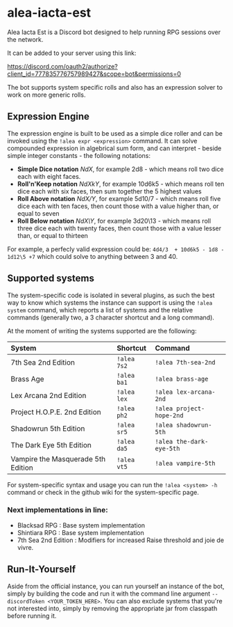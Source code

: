 # alea-iacta-est
Alea Iacta Est is a Discord bot designed to help running RPG sessions over the network.

It can be added to your server using this link:

https://discord.com/oauth2/authorize?client_id=777835776757989427&scope=bot&permissions=0

The bot supports system specific rolls and also has an expression solver to work on more generic rolls.
## Expression Engine
The expression engine is built to be used as a simple dice roller and can be invoked using the `!alea expr <expression>` command.
It can solve compounded expression in algebrical sum form, and can interpret - beside simple integer constants - the following notations:

- **Simple Dice notation** *NdX*, for example 2d8 - which means roll two dice each with eight faces.
- **Roll'n'Keep notation** *NdXkY*, for example 10d6k5 - which means roll ten dice each with six faces, then sum together the 5 highest values
- **Roll Above notation** *NdX/Y*, for example 5d10/7 - which means roll five dice each with ten faces, then count those with a value higher than, or equal to seven
- **Roll Below notation** *NdX\Y*, for example 3d20\13 - which means roll three dice each with twenty faces, then count those with a value lesser than, or equal to thirteen

For example, a perfecly valid expression could be: `4d4/3  + 10d6k5 - 1d8 - 1d12\5 +7` which could solve to anything between 3 and 40.

## Supported systems
The system-specific code is isolated in several plugins, as such the best way to know which systems the instance can support is using the `!alea system` command, which reports a list of systems and the relative commands (generally two, a 3 character shortcut and a long command).

At the moment of writing the systems supported are the following:

| System  | Shortcut  | Command  |
| :------------ | :------------ | :------------ |
| 7th Sea 2nd Edition  | `!alea 7s2`  | `!alea 7th-sea-2nd`  |
| Brass Age  | `!alea ba1`  | `!alea brass-age`  |
| Lex Arcana 2nd Edition  | `!alea lex`  | `!alea lex-arcana-2nd`  |
| Project H.O.P.E. 2nd Edition  | `!alea ph2`  | `!alea project-hope-2nd`  |
| Shadowrun 5th Edition  | `!alea sr5`  | `!alea shadowrun-5th`  |
| The Dark Eye 5th Edition  | `!alea da5`  | `!alea the-dark-eye-5th`  |
| Vampire the Masquerade 5th Edition  | `!alea vt5`  | `!alea vampire-5th`  |

For system-specific syntax and usage you can run the `!alea <system> -h` command or check in the github wiki for the system-specific page.


### Next implementations in line:

 - Blacksad RPG : Base system implementation
 - Shintiara RPG : Base system implementation
 - 7th Sea 2nd Edition : Modifiers for increased Raise threshold and joie de vivre.


## Run-It-Yourself
Aside from the official instance, you can run yourself an instance of the bot, simply by building the code and run it with the command line argument `--discordToken <YOUR_TOKEN_HERE>`.
You can also exclude systems that you're not interested into, simply by removing the appropriate jar from classpath before running it.
